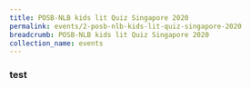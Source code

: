 ```yaml
---
title: POSB-NLB kids lit Quiz Singapore 2020
permalink: events/2-posb-nlb-kids-lit-quiz-singapore-2020
breadcrumb: POSB-NLB kids lit Quiz Singapore 2020
collection_name: events
---
```


### test